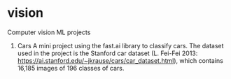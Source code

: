 # vision
Computer vision ML projects 

1. Cars
  A mini project using the fast.ai library to classify cars. The dataset used in the project is the Stanford car dataset (L. Fei-Fei 2013: https://ai.stanford.edu/~jkrause/cars/car_dataset.html), which contains 16,185 images of 196 classes of cars.
